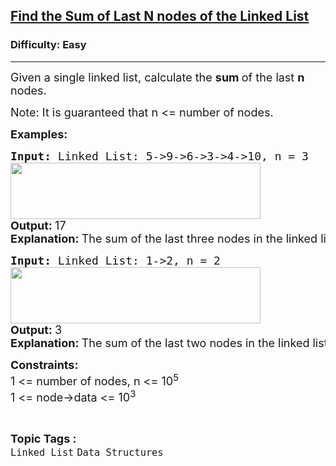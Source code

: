 <h2><a href="https://www.geeksforgeeks.org/problems/find-the-sum-of-last-n-nodes-of-the-linked-list/1">Find the Sum of Last N nodes of the Linked List</a></h2><h3>Difficulty: Easy</h3><hr><div class="problems_problem_content__Xm_eO"><p><span style="font-size: 18px;">Given a single linked list, calculate the <strong>sum </strong>of the last <strong>n </strong>nodes.</span></p>
<p><span style="font-size: 18px;">Note: It is guaranteed that n &lt;= number of nodes.</span></p>
<p><span style="font-size: 18px;"><strong>Examples:</strong></span></p>
<pre><span style="font-size: 18px;"><strong>Input: </strong>Linked List: 5-&gt;9-&gt;6-&gt;3-&gt;4-&gt;10, n = 3</span><br><span style="font-size: 18px;"><img src="https://media.geeksforgeeks.org/img-practice/prod/addEditProblem/700594/Web/Other/blobid0_1720631715.png" width="400" height="90"><br><strong style="font-family: -apple-system, BlinkMacSystemFont, 'Segoe UI', Roboto, Oxygen, Ubuntu, Cantarell, 'Open Sans', 'Helvetica Neue', sans-serif;">Output: </strong><span style="font-family: -apple-system, BlinkMacSystemFont, 'Segoe UI', Roboto, Oxygen, Ubuntu, Cantarell, 'Open Sans', 'Helvetica Neue', sans-serif;">17<br></span></span><strong style="font-size: 18px; font-family: -apple-system, BlinkMacSystemFont, 'Segoe UI', Roboto, Oxygen, Ubuntu, Cantarell, 'Open Sans', 'Helvetica Neue', sans-serif;">Explanation: </strong><span style="font-size: 18px; font-family: -apple-system, BlinkMacSystemFont, 'Segoe UI', Roboto, Oxygen, Ubuntu, Cantarell, 'Open Sans', 'Helvetica Neue', sans-serif;">The sum of the last three nodes in the linked list is 3 + 4 + 10 = 17.</span></pre>
<pre><span style="font-size: 18px;"><strong>Input: </strong>Linked List: 1-&gt;2, n = 2</span><br><span style="font-size: 18px;"><img src="https://media.geeksforgeeks.org/img-practice/prod/addEditProblem/700594/Web/Other/blobid1_1720631747.png" width="400" height="90"><br><strong style="font-family: -apple-system, BlinkMacSystemFont, 'Segoe UI', Roboto, Oxygen, Ubuntu, Cantarell, 'Open Sans', 'Helvetica Neue', sans-serif;">Output: </strong><span style="font-family: -apple-system, BlinkMacSystemFont, 'Segoe UI', Roboto, Oxygen, Ubuntu, Cantarell, 'Open Sans', 'Helvetica Neue', sans-serif;">3<br></span></span><strong style="font-size: 18px; font-family: -apple-system, BlinkMacSystemFont, 'Segoe UI', Roboto, Oxygen, Ubuntu, Cantarell, 'Open Sans', 'Helvetica Neue', sans-serif;">Explanation: </strong><span style="font-size: 18px; font-family: -apple-system, BlinkMacSystemFont, 'Segoe UI', Roboto, Oxygen, Ubuntu, Cantarell, 'Open Sans', 'Helvetica Neue', sans-serif;">The sum of the last two nodes in the linked list is 2 + 1 = 3.</span></pre>
<p><span style="font-size: 18px;"><strong>Constraints:<br></strong></span><span style="font-size: 18px; font-family: -apple-system, BlinkMacSystemFont, 'Segoe UI', Roboto, Oxygen, Ubuntu, Cantarell, 'Open Sans', 'Helvetica Neue', sans-serif;">1 &lt;= number of nodes, n &lt;= 10<sup>5</sup><br></span><span style="font-family: -apple-system, BlinkMacSystemFont, 'Segoe UI', Roboto, Oxygen, Ubuntu, Cantarell, 'Open Sans', 'Helvetica Neue', sans-serif; font-size: 18px;">1 &lt;= node-&gt;data &lt;= 10<sup>3<br></sup></span></p></div><br><p><span style=font-size:18px><strong>Topic Tags : </strong><br><code>Linked List</code>&nbsp;<code>Data Structures</code>&nbsp;